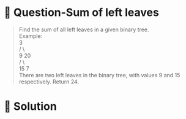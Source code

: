 # :crystal_ball: Question-Sum of left leaves

> Find the sum of all left leaves in a given binary tree.  
> Example:  
>    3  
>   / \  
>  9  20  
>    /  \  
>   15   7  
> There are two left leaves in the binary tree, with values 9 and 15 respectively. Return 24.

# :dragon: Solution

```


```
